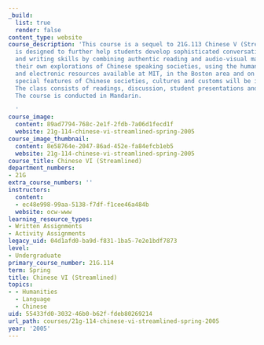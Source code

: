 ```yaml
---
_build:
  list: true
  render: false
content_type: website
course_description: 'This course is a sequel to 21G.113 Chinese V (Streamlined). It
  is designed to further help students develop sophisticated conversational, reading
  and writing skills by combining authentic reading and audio-visual material with
  their own explorations of Chinese speaking societies, using the human, literary,
  and electronic resources available at MIT, in the Boston area and on the web. Some
  special features of Chinese societies, cultures and customs will be introduced.
  The class consists of readings, discussion, student presentations and network exploration.
  The course is conducted in Mandarin.

  '
course_image:
  content: 89ad7794-768c-2e1f-2fdb-7a06d1fecd1f
  website: 21g-114-chinese-vi-streamlined-spring-2005
course_image_thumbnail:
  content: 8e58764e-2047-86ad-452e-fa84efcb1eb5
  website: 21g-114-chinese-vi-streamlined-spring-2005
course_title: Chinese VI (Streamlined)
department_numbers:
- 21G
extra_course_numbers: ''
instructors:
  content:
  - ec48e998-99aa-5138-f7df-f1cee46a484b
  website: ocw-www
learning_resource_types:
- Written Assignments
- Activity Assignments
legacy_uid: 04d1afd0-ba9d-f831-1ba5-7e2e1bdf7873
level:
- Undergraduate
primary_course_number: 21G.114
term: Spring
title: Chinese VI (Streamlined)
topics:
- - Humanities
  - Language
  - Chinese
uid: 55433fd0-3032-46b0-b62f-fdeb80269214
url_path: courses/21g-114-chinese-vi-streamlined-spring-2005
year: '2005'
---
```

